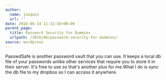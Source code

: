```yaml
---
author:
  name: joaquin
  url: ''
date: 2016-06-14 11:32:45+00:00
parent_page:
  title: Password Security for Dummies
  urlpath: /2016/06/password-security-for-dummies/
source: wordpress
---
```


PasswdSafe is another password vault that you can use. It keeps a local db file of your passwords unlike other services that require you to store it in their server. It's free to use so that's another plus for me.What I do is sync the db file to my dropbox so I can access it anywhere.